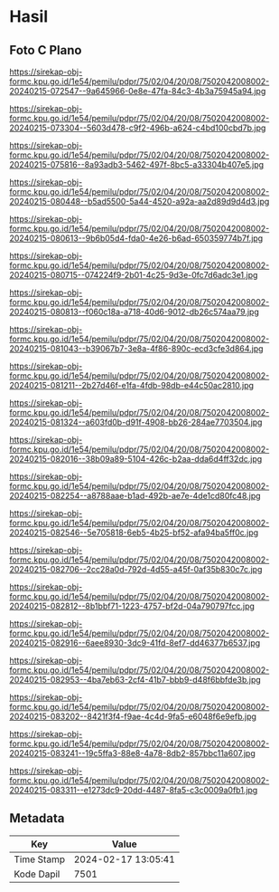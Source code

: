 # Hasil

## Foto C Plano

https://sirekap-obj-formc.kpu.go.id/1e54/pemilu/pdpr/75/02/04/20/08/7502042008002-20240215-072547--9a645966-0e8e-47fa-84c3-4b3a75945a94.jpg

https://sirekap-obj-formc.kpu.go.id/1e54/pemilu/pdpr/75/02/04/20/08/7502042008002-20240215-073304--5603d478-c9f2-496b-a624-c4bd100cbd7b.jpg

https://sirekap-obj-formc.kpu.go.id/1e54/pemilu/pdpr/75/02/04/20/08/7502042008002-20240215-075816--8a93adb3-5462-497f-8bc5-a33304b407e5.jpg

https://sirekap-obj-formc.kpu.go.id/1e54/pemilu/pdpr/75/02/04/20/08/7502042008002-20240215-080448--b5ad5500-5a44-4520-a92a-aa2d89d9d4d3.jpg

https://sirekap-obj-formc.kpu.go.id/1e54/pemilu/pdpr/75/02/04/20/08/7502042008002-20240215-080613--9b6b05d4-fda0-4e26-b6ad-650359774b7f.jpg

https://sirekap-obj-formc.kpu.go.id/1e54/pemilu/pdpr/75/02/04/20/08/7502042008002-20240215-080715--074224f9-2b01-4c25-9d3e-0fc7d6adc3e1.jpg

https://sirekap-obj-formc.kpu.go.id/1e54/pemilu/pdpr/75/02/04/20/08/7502042008002-20240215-080813--f060c18a-a718-40d6-9012-db26c574aa79.jpg

https://sirekap-obj-formc.kpu.go.id/1e54/pemilu/pdpr/75/02/04/20/08/7502042008002-20240215-081043--b39067b7-3e8a-4f86-890c-ecd3cfe3d864.jpg

https://sirekap-obj-formc.kpu.go.id/1e54/pemilu/pdpr/75/02/04/20/08/7502042008002-20240215-081211--2b27d46f-e1fa-4fdb-98db-e44c50ac2810.jpg

https://sirekap-obj-formc.kpu.go.id/1e54/pemilu/pdpr/75/02/04/20/08/7502042008002-20240215-081324--a603fd0b-d91f-4908-bb26-284ae7703504.jpg

https://sirekap-obj-formc.kpu.go.id/1e54/pemilu/pdpr/75/02/04/20/08/7502042008002-20240215-082016--38b09a89-5104-426c-b2aa-dda6d4ff32dc.jpg

https://sirekap-obj-formc.kpu.go.id/1e54/pemilu/pdpr/75/02/04/20/08/7502042008002-20240215-082254--a8788aae-b1ad-492b-ae7e-4de1cd80fc48.jpg

https://sirekap-obj-formc.kpu.go.id/1e54/pemilu/pdpr/75/02/04/20/08/7502042008002-20240215-082546--5e705818-6eb5-4b25-bf52-afa94ba5ff0c.jpg

https://sirekap-obj-formc.kpu.go.id/1e54/pemilu/pdpr/75/02/04/20/08/7502042008002-20240215-082706--2cc28a0d-792d-4d55-a45f-0af35b830c7c.jpg

https://sirekap-obj-formc.kpu.go.id/1e54/pemilu/pdpr/75/02/04/20/08/7502042008002-20240215-082812--8b1bbf71-1223-4757-bf2d-04a790797fcc.jpg

https://sirekap-obj-formc.kpu.go.id/1e54/pemilu/pdpr/75/02/04/20/08/7502042008002-20240215-082916--6aee8930-3dc9-41fd-8ef7-dd46377b6537.jpg

https://sirekap-obj-formc.kpu.go.id/1e54/pemilu/pdpr/75/02/04/20/08/7502042008002-20240215-082953--4ba7eb63-2cf4-41b7-bbb9-d48f6bbfde3b.jpg

https://sirekap-obj-formc.kpu.go.id/1e54/pemilu/pdpr/75/02/04/20/08/7502042008002-20240215-083202--8421f3f4-f9ae-4c4d-9fa5-e6048f6e9efb.jpg

https://sirekap-obj-formc.kpu.go.id/1e54/pemilu/pdpr/75/02/04/20/08/7502042008002-20240215-083241--19c5ffa3-88e8-4a78-8db2-857bbc11a607.jpg

https://sirekap-obj-formc.kpu.go.id/1e54/pemilu/pdpr/75/02/04/20/08/7502042008002-20240215-083311--e1273dc9-20dd-4487-8fa5-c3c0009a0fb1.jpg


## Metadata

| Key        | Value               |
| ---------- | ------------------- |
| Time Stamp | 2024-02-17 13:05:41 |
| Kode Dapil | 7501                |




